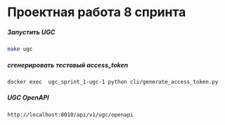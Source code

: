 # Проектная работа 8 спринта



##### Запустить UGC
```bash
make ugc
```

##### сгенерировать тестовый access_token
```bash
docker exec  ugc_sprint_1-ugc-1 python cli/generate_access_token.py
```


##### UGC OpenAPI
```bash
http://localhost:8010/api/v1/ugc/openapi
```
